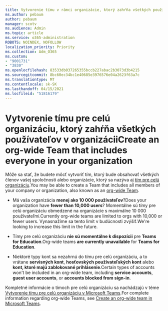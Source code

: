 ```yaml
---
title: Vytvorenie tímu v rámci organizácie, ktorý zahŕňa všetkých používateľov v organizácii
ms.author: pebaum
author: pebaum
manager: scotv
ms.audience: Admin
ms.topic: article
ms.service: o365-administration
ROBOTS: NOINDEX, NOFOLLOW
localization_priority: Priority
ms.collection: Adm_O365
ms.custom:
- "9001731"
- "3830"
ms.openlocfilehash: 83533db037265355bccb227abac2b3073d3b4215
ms.sourcegitcommit: 8bc60ec34bc1e40685e3976576e04a2623f63a7c
ms.translationtype: MT
ms.contentlocale: sk-SK
ms.lasthandoff: 04/15/2021
ms.locfileid: "51816179"
---
```

# <a name="create-an-org-wide-team-that-includes-everyone-in-your-organization"></a><span data-ttu-id="4a981-102">Vytvorenie tímu pre celú organizáciu, ktorý zahŕňa všetkých používateľov v organizácii</span><span class="sxs-lookup"><span data-stu-id="4a981-102">Create an org-wide Team that includes everyone in your organization</span></span>

<span data-ttu-id="4a981-103">Môže sa stať, že budete môcť vytvoriť tím, ktorý bude obsahovať všetkých členov vašej spoločnosti alebo organizácie, ktorý sa nazýva aj [tím pre celú organizáciu](https://docs.microsoft.com/microsoftteams/create-an-org-wide-team).</span><span class="sxs-lookup"><span data-stu-id="4a981-103">You may be able to create a Team that includes all members of your company or organization, also known as an [org-wide Team](https://docs.microsoft.com/microsoftteams/create-an-org-wide-team).</span></span>

- <span data-ttu-id="4a981-104">Má vaša organizácia **menej ako 10 000 používateľov**?</span><span class="sxs-lookup"><span data-stu-id="4a981-104">Does your organization have **fewer than 10,000 users**?</span></span> <span data-ttu-id="4a981-105">Momentálne sú tímy pre celú organizáciu obmedzené na organizácie s maximálne 10 000 používateľmi.</span><span class="sxs-lookup"><span data-stu-id="4a981-105">Currently org-wide teams are limited to orgs with 10,000 or fewer users.</span></span> <span data-ttu-id="4a981-106">Vynasnažíme sa tento limit v budúcnosti zvýšiť.</span><span class="sxs-lookup"><span data-stu-id="4a981-106">We're looking to increase this limit in the future.</span></span>

- <span data-ttu-id="4a981-107">Tímy pre celú organizáciu **nie sú momentálne k dispozícii** pre **Teams for Education**.</span><span class="sxs-lookup"><span data-stu-id="4a981-107">Org-wide teams **are currently unavailable** for **Teams for Education**.</span></span>

- <span data-ttu-id="4a981-108">Niektoré typy kont sa nezahrnú do tímu pre celú organizáciu, a to vrátane **servisných kont**, **hosťovských používateľských kont** alebo **kont, ktoré majú zablokované prihlásenie**.</span><span class="sxs-lookup"><span data-stu-id="4a981-108">Certain types of accounts won't be included in an org-wide team, including **service accounts**, **guest user accounts**, or **accounts blocked from sign-in**.</span></span>

<span data-ttu-id="4a981-109">Kompletné informácie o tímoch pre celú organizáciu sa nachádzajú v téme [Vytvorenie tímu pre celú organizáciu v Microsoft Teams](https://docs.microsoft.com/microsoftteams/create-an-org-wide-team).</span><span class="sxs-lookup"><span data-stu-id="4a981-109">For complete information regarding org-wide Teams, see [Create an org-wide team in Microsoft Teams](https://docs.microsoft.com/microsoftteams/create-an-org-wide-team).</span></span> 
